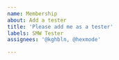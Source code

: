 ```yaml
---
name: Membership
about: Add a tester
title: 'Please add me as a tester'
labels: SMW Tester
assignees: '@kghbln, @hexmode'

---
```

